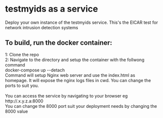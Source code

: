 # testmyids as a service
Deploy your own instance of the testmyids service. This's the EICAR test for network intrusion detection systems

## To build, run the docker container: 
1: Clone the repo <br>
2: Navigate to the directory and setup the container with the follwong command <br>
    docker-compose up --detach
<br>Command will setup Nginx web server and use the index.html as homepage. It will expose the nginx logs files in cwd. You can change the ports to suit you.<br>
<br>You can access the service by navigating to your browser eg http://.x.y.z.a:8000 <br>
You can change the 8000 port suit your deployment needs by changing the 8000 value

